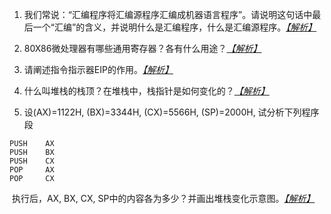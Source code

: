 1. <span id='homework1'></span>我们常说：“汇编程序将汇编源程序汇编成机器语言程序”。请说明这句话中最后一个“汇编”的含义，并说明什么是汇编程序，什么是汇编源程序。*[【解析】](./answer.md#answer1 "点击前往")*

2. <span id='h2'></span>80X86微处理器有哪些通用寄存器？各有什么用途？*[【解析】](./answer.md#a2 "点击前往")*

3. <span id='h3'></span>请阐述指令指示器EIP的作用。*[【解析】](./answer.md#a3 "点击前往")*

4. <span id='h4'></span>什么叫堆栈的栈顶？在堆栈中，栈指针是如何变化的？*[【解析】](./answer.md#a4 "点击前往")*

5. <span id='h5'></span>设(AX)=1122H, (BX)=3344H, (CX)=5566H, (SP)=2000H, 试分析下列程序段
```Assembly X86
PUSH    AX
PUSH    BX
PUSH    CX
POP     AX
POP     CX
```
&nbsp;执行后，AX, BX, CX, SP中的内容各为多少？并画出堆栈变化示意图。*[【解析】](./answer.md#a5 "点击前往")*
